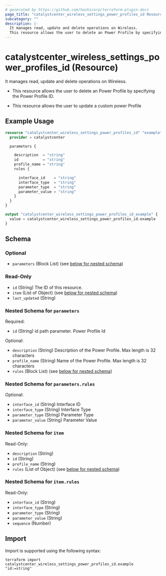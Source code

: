 ```yaml
---
# generated by https://github.com/hashicorp/terraform-plugin-docs
page_title: "catalystcenter_wireless_settings_power_profiles_id Resource - terraform-provider-catalystcenter"
subcategory: ""
description: |-
  It manages read, update and delete operations on Wireless.
  This resource allows the user to delete an Power Profile by specifying the Power Profile ID.This resource allows the user to update a custom power Profile
---
```


# catalystcenter_wireless_settings_power_profiles_id (Resource)

It manages read, update and delete operations on Wireless.

- This resource allows the user to delete an Power Profile by specifying the Power Profile ID.

- This resource allows the user to update a custom power Profile

## Example Usage

```terraform
resource "catalystcenter_wireless_settings_power_profiles_id" "example" {
  provider = catalystcenter

  parameters {

    description  = "string"
    id           = "string"
    profile_name = "string"
    rules {

      interface_id    = "string"
      interface_type  = "string"
      parameter_type  = "string"
      parameter_value = "string"
    }
  }
}

output "catalystcenter_wireless_settings_power_profiles_id_example" {
  value = catalystcenter_wireless_settings_power_profiles_id.example
}
```

<!-- schema generated by tfplugindocs -->
## Schema

### Optional

- `parameters` (Block List) (see [below for nested schema](#nestedblock--parameters))

### Read-Only

- `id` (String) The ID of this resource.
- `item` (List of Object) (see [below for nested schema](#nestedatt--item))
- `last_updated` (String)

<a id="nestedblock--parameters"></a>
### Nested Schema for `parameters`

Required:

- `id` (String) id path parameter. Power Profile Id

Optional:

- `description` (String) Description of the Power Profile. Max length is 32 characters
- `profile_name` (String) Name of the Power Profile. Max length is 32 characters
- `rules` (Block List) (see [below for nested schema](#nestedblock--parameters--rules))

<a id="nestedblock--parameters--rules"></a>
### Nested Schema for `parameters.rules`

Optional:

- `interface_id` (String) Interface ID
- `interface_type` (String) Interface Type
- `parameter_type` (String) Parameter Type
- `parameter_value` (String) Parameter Value



<a id="nestedatt--item"></a>
### Nested Schema for `item`

Read-Only:

- `description` (String)
- `id` (String)
- `profile_name` (String)
- `rules` (List of Object) (see [below for nested schema](#nestedobjatt--item--rules))

<a id="nestedobjatt--item--rules"></a>
### Nested Schema for `item.rules`

Read-Only:

- `interface_id` (String)
- `interface_type` (String)
- `parameter_type` (String)
- `parameter_value` (String)
- `sequence` (Number)

## Import

Import is supported using the following syntax:

```shell
terraform import catalystcenter_wireless_settings_power_profiles_id.example "id:=string"
```
